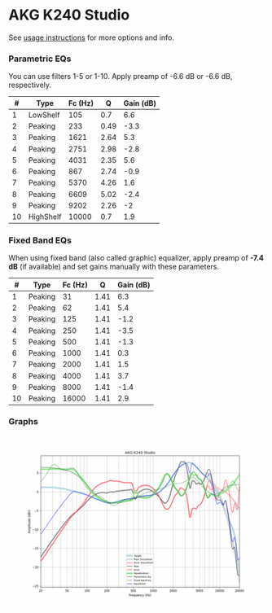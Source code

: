 # AKG K240 Studio
See [usage instructions](https://github.com/jaakkopasanen/AutoEq#usage) for more options and info.

### Parametric EQs
You can use filters 1-5 or 1-10. Apply preamp of -6.6 dB or -6.6 dB, respectively.

|   # | Type      |   Fc (Hz) |    Q |   Gain (dB) |
|-----|-----------|-----------|------|-------------|
|   1 | LowShelf  |       105 | 0.7  |         6.6 |
|   2 | Peaking   |       233 | 0.49 |        -3.3 |
|   3 | Peaking   |      1621 | 2.64 |         5.3 |
|   4 | Peaking   |      2751 | 2.98 |        -2.8 |
|   5 | Peaking   |      4031 | 2.35 |         5.6 |
|   6 | Peaking   |       867 | 2.74 |        -0.9 |
|   7 | Peaking   |      5370 | 4.26 |         1.6 |
|   8 | Peaking   |      6609 | 5.02 |        -2.4 |
|   9 | Peaking   |      9202 | 2.26 |        -2   |
|  10 | HighShelf |     10000 | 0.7  |         1.9 |

### Fixed Band EQs
When using fixed band (also called graphic) equalizer, apply preamp of **-7.4 dB** (if available) and set gains manually with these parameters.

|   # | Type    |   Fc (Hz) |    Q |   Gain (dB) |
|-----|---------|-----------|------|-------------|
|   1 | Peaking |        31 | 1.41 |         6.3 |
|   2 | Peaking |        62 | 1.41 |         5.4 |
|   3 | Peaking |       125 | 1.41 |        -1.2 |
|   4 | Peaking |       250 | 1.41 |        -3.5 |
|   5 | Peaking |       500 | 1.41 |        -1.3 |
|   6 | Peaking |      1000 | 1.41 |         0.3 |
|   7 | Peaking |      2000 | 1.41 |         1.5 |
|   8 | Peaking |      4000 | 1.41 |         3.7 |
|   9 | Peaking |      8000 | 1.41 |        -1.4 |
|  10 | Peaking |     16000 | 1.41 |         2.9 |

### Graphs
![](./AKG%20K240%20Studio.png)
